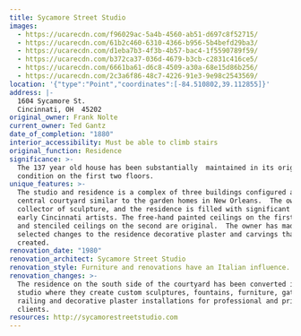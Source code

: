 ```yaml
---
title: Sycamore Street Studio
images:
  - https://ucarecdn.com/f96029ac-5a4b-4560-ab51-d697c8f52715/
  - https://ucarecdn.com/61b2c460-6310-4366-b956-5b4befd29ba3/
  - https://ucarecdn.com/d1eba7b3-4f3b-4b57-bac4-1f5590789f59/
  - https://ucarecdn.com/b372ca37-036d-4679-b3cb-c2831c416ce5/
  - https://ucarecdn.com/6661ba61-d6c8-4509-a30a-68e15d86b256/
  - https://ucarecdn.com/2c3a6f86-48c7-4226-91e3-9e98c2543569/
location: '{"type":"Point","coordinates":[-84.510802,39.112855]}'
address: |-
  1604 Sycamore St.
  Cincinnati, OH  45202
original_owner: Frank Nolte
current_owner: Ted Gantz
date_of_completion: "1880"
interior_accessibility: Must be able to climb stairs
original_function: Residence
significance: >-
  The 137 year old house has been substantially  maintained in its original
  condition on the first two floors.
unique_features: >-
  The studio and residence is a complex of three buildings configured around a
  central courtyard similar to the garden homes in New Orleans.  The owner is a
  collector of sculpture, and the residence is filled with significant works by
  early Cincinnati artists. The free-hand painted ceilings on the first floor
  and stenciled ceilings on the second are original.  The owner has made
  selected changes to the residence decorative plaster and carvings that he has
  created.
renovation_date: "1980"
renovation_architect: Sycamore Street Studio
renovation_style: Furniture and renovations have an Italian influence.
renovation_changes: >-
  The residence on the south side of the courtyard has been converted into a
  studio where they create custom sculptures, fountains, furniture, gates,
  railing and decorative plaster installations for professional and private
  clients.
resources: http://sycamorestreetstudio.com
---
```


